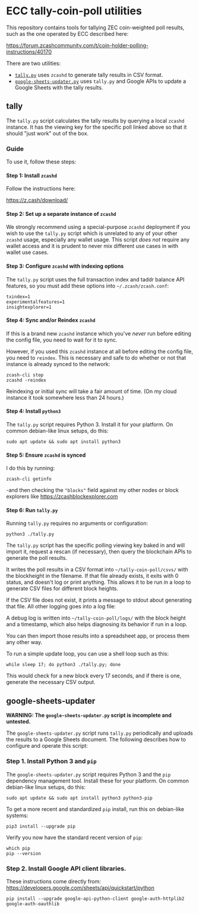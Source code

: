 # ECC tally-coin-poll utilities

This repository contains tools for tallying ZEC coin-weighted
poll results, such as the one operated by ECC described here:

https://forum.zcashcommunity.com/t/coin-holder-polling-instructions/40170

There are two utilities:

- [`tally.py`](#tally) uses `zcashd` to generate tally results in CSV format.
- [`google-sheets-updater.py`](#google-sheets-updater) uses `tally.py` and Google APIs to update a Google Sheets with the tally results.

## tally

The `tally.py` script calculates the tally results by querying a local
`zcashd` instance. It has the viewing key for the specific poll linked
above so that it should "just work" out of the box.

### Guide

To use it, follow these steps:

#### Step 1: Install `zcashd`

Follow the instructions here:

https://z.cash/download/

#### Step 2: Set up a separate instance of `zcashd`

We strongly recommend using a special-purpose `zcashd` deployment if you wish to use the `tally.py` script which is unrelated to any of your other `zcashd` usage, especially any wallet usage. This script _does not_ require any wallet access and it is prudent to never mix different use cases in with wallet use cases.

#### Step 3: Configure `zcashd` with indexing options

The `tally.py` script uses the full transaction index and taddr balance API features, so you must add these options into `~/.zcash/zcash.conf`:

```
txindex=1
experimentalfeatures=1
insightexplorer=1
```

#### Step 4: Sync and/or Reindex `zcashd`

If this is a brand new `zcashd` instance which you've *never* run before editing the config file, you need to wait for it to sync.

However, if you used this `zcashd` instance at all before editing the config file, you need to `reindex`. This is necessary and safe to do whether or not that instance is already synced to the network:

```
zcash-cli stop
zcashd -reindex
```

Reindexing or initial sync will take a fair amount of time. (On my cloud instance it took somewhere less than 24 hours.)

#### Step 4: Install `python3`

The `tally.py` script requires Python 3. Install it for your platform. On common debian-like linux setups, do this:

```
sudo apt update && sudo apt install python3
```

#### Step 5: Ensure `zcashd` is synced

I do this by running:

```
zcash-cli getinfo
```

-and then checking the `"blocks"` field against my other nodes or block explorers like https://zcashblockexplorer.com

#### Step 6: Run `tally.py`

Running `tally.py` requires no arguments or configuration:

```
python3 ./tally.py
```

The `tally.py` script has the specific polling viewing key baked in and will import it, request a rescan (if necessary), then query the blockchain APIs to generate the poll results.

It writes the poll results in a CSV format into `~/tally-coin-poll/csvs/` with the blockheight in the filename. If that file already exists, it exits with 0 status, and doesn't log or print anything. This allows it to be run in a loop to generate CSV files for different block heights.

If the CSV file does not exist, it prints a message to stdout about generating that file. All other logging goes into a log file:

A debug log is written into `~/tally-coin-poll/logs/` with the block height and a timestamp, which also helps diagnosing its behavior if run in a loop.

You can then import those results into a spreadsheet app, or process them any other way.

To run a simple update loop, you can use a shell loop such as this:

```
while sleep 17; do python3 ./tally.py; done
```

This would check for a new block every 17 seconds, and if there is one, generate the necessary CSV output.

## google-sheets-updater

**WARNING: The `google-sheets-updater.py` script is incomplete and untested.**

The `google-sheets-updater.py` script runs `tally.py` periodically and uploads the results to a Google Sheets document. The following describes how to configure and operate this script:

### Step 1. Install Python 3 and `pip`

The `google-sheets-updater.py` script requires Python 3 and the `pip` dependency management tool. Install these for your platform. On common debian-like linux setups, do this:

```
sudo apt update && sudo apt install python3 python3-pip
```

To get a more recent and standardized `pip` install, run this on debian-like systems:

```
pip3 install --upgrade pip
```

Verify you now have the standard recent version of `pip`:

```
which pip
pip --version
```

### Step 2. Install Google API client libraries.

These instructions come directly from: https://developers.google.com/sheets/api/quickstart/python

```
pip install --upgrade google-api-python-client google-auth-httplib2 google-auth-oauthlib
```
